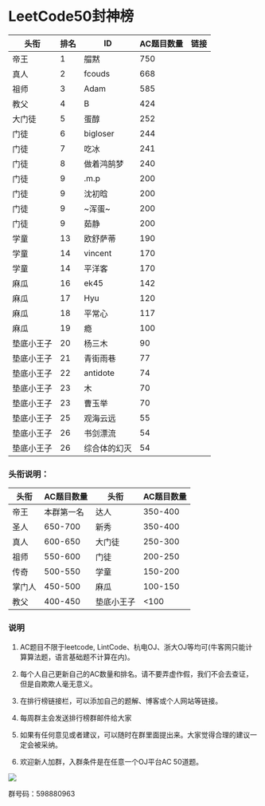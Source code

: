 # LeetCode50封神榜

|头衔|排名|ID|AC题目数量|链接|
|---|---|---|---|---|
|帝王|1|艒黙| 750|       |
|真人|2|fcouds|668||
|祖师|3|Adam|585||
|教父|4|B|424||
|大门徒|5|蛋醇|252|
|门徒|6|bigloser|244|
|门徒|7|吃冰|241|
|门徒|8|做着鸿鹄梦|240|
|门徒|9|.m.p|200||
|门徒|9|沈初晗|200||
|门徒|9|~浑蛋~|200|
|门徒|9|茹静|200||
|学童|13|欧舒萨蒂|190||
|学童|14|vincent|170||
|学童|14|平洋客|170|
|麻瓜|16|ek45|142||
|麻瓜|17|Hyu|120||
|麻瓜|18|平常心|117|
|麻瓜|19|瘾|100||
|垫底小王子|20|杨三木|90||
|垫底小王子|21|青街雨巷|77|
|垫底小王子|22|antidote|74|
|垫底小王子|23|木|70|
|垫底小王子|23|曹玉举|70|
|垫底小王子|25|观海云远|55|
|垫底小王子|26|书剑漂流|54|
|垫底小王子|26|综合体的幻灭|54|

### 头衔说明：

|头衔|AC题目数量|头衔|AC题目数量|
|---|---|---|---|
|帝王|本群第一名|达人|350-400|
|圣人|650-700|新秀|350-400|
|真人|600-650|大门徒|250-300|
|祖师|550-600|门徒|200-250|
|传奇|500-550|学童|150-200|
|掌门人|450-500|麻瓜|100-150|
|教父|400-450|垫底小王子|<100|


### 说明

1. AC题目不限于leetcode, LintCode、杭电OJ、浙大OJ等均可(牛客网只能计算算法题，语言基础题不计算在内)。
   
2. 每个人自己更新自己的AC数量和排名。请不要弄虚作假，我们不会去查证，但是自欺欺人毫无意义。

3. 在排行榜链接栏，可以添加自己的题解、博客或个人网站等链接。

4. 每周群主会发送排行榜群邮件给大家

5. 如果有任何意见或者建议，可以随时在群里面提出来。大家觉得合理的建议一定会被采纳。

6. 欢迎新人加群，入群条件是在任意一个OJ平台AC 50道题。

![](https://github.com/zkangHUST/LeetCodeRanking/blob/master/Src/QQ.jpg?raw=true)

群号码：598880963




